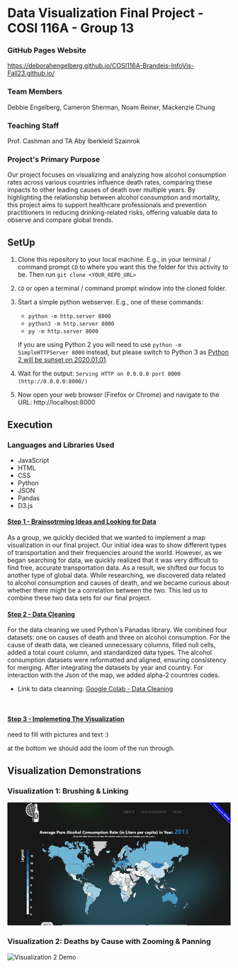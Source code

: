 # Data Visualization Final Project - COSI 116A - Group 13
### GitHub Pages Website
https://deborahengelberg.github.io/COSI116A-Brandeis-InfoVis-Fall23.github.io/ 

### Team Members
Debbie Engelberg, Cameron Sherman, Noam Reiner, Mackenzie Chung

### Teaching Staff
Prof. Cashman and TA Aby Iberkleid Szainrok

### Project's Primary Purpose

Our project focuses on visualizing and analyzing how alcohol consumption rates across various countries influence death rates, comparing these impacts to other leading causes of death over multiple years. By highlighting the relationship between alcohol consumption and mortality, this project aims to support healthcare professionals and prevention practitioners in reducing drinking-related risks, offering valuable data to observe and compare global trends.


## SetUp
1. Clone this repository to your local machine. E.g., in your terminal / command prompt `CD` to where you want this the folder for this activity to be. Then run `git clone <YOUR_REPO_URL>`

1. `CD` or open a terminal / command prompt window into the cloned folder.

1. Start a simple python webserver. E.g., one of these commands:
    * `python -m http.server 8000`
    * `python3 -m http.server 8000`
    * `py -m http.server 8000`
    
    If you are using Python 2 you will need to use `python -m SimpleHTTPServer 8000` instead, but please switch to Python 3 as [Python 2 will be sunset on 2020.01.01](https://www.python.org/doc/sunset-python-2/).

1. Wait for the output: `Serving HTTP on 0.0.0.0 port 8000 (http://0.0.0.0:8000/)`

1. Now open your web browser (Firefox or Chrome) and navigate to the URL: http://localhost:8000

## Execution
### Languages and Libraries Used

* JavaScript
* HTML
* CSS
* Python
* JSON
* Pandas
* D3.js



#### <ins> Step 1 - Brainsotrming Ideas  and Looking for Data</ins>

As a group, we quickly decided that we wanted to implement a map visualization in our final project. Our initial idea was to show different types of transportation and their frequencies around the world. However, as we began searching for data, we quickly realized that it was very difficult to find free, accurate transportation data. As a result, we shifted our focus to another type of global data. While researching, we discovered data related to alcohol consumption and causes of death, and we became curious about whether there might be a correlation between the two. This led us to combine these two data sets for our final project.
<br />

#### <ins> Step 2 - Data Cleaning</ins>

For the data cleaning we used Python's Panadas library. We combined four datasets: one on causes of death and three on alcohol consumption. For the cause of death data, we cleaned unnecessary columns, filled null cells, added a total count column, and standardized data types. The alcohol consumption datasets were reformatted and aligned, ensuring consistency for merging. After integrating the datasets by year and country. For interaction with the Json of the map, we added alpha-2 countries codes.

* Link to data cleanning: [Google Colab - Data Cleaning](https://colab.research.google.com/drive/1CXzDcB9EuiBlps0GL37_qgG_ykGpNrow?usp=sharing)
<br />

#### <ins> Step 3 - Implemeting The Visualization </ins>
need to fill with pictures and text :)

at the bottom we should add the loom of the run through. 
<br />

## Visualization Demonstrations
### Visualization 1: Brushing & Linking
![Visualtion 1 Demo](Images/vis1demo.gif)
### Visualization 2: Deaths by Cause with Zooming & Panning
![Visualization 2 Demo](Images/vis2demo.gif)


